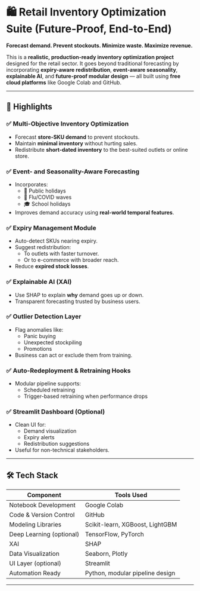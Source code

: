 # 🛍️ Retail Inventory Optimization Suite (Future-Proof, End-to-End)

**Forecast demand. Prevent stockouts. Minimize waste. Maximize revenue.**

This is a **realistic, production-ready inventory optimization project** designed for the retail sector. It goes beyond traditional forecasting by incorporating **expiry-aware redistribution**, **event-aware seasonality**, **explainable AI**, and **future-proof modular design** — all built using **free cloud platforms** like Google Colab and GitHub.

---

## 🚀 Highlights

### ✅ Multi-Objective Inventory Optimization
- Forecast **store-SKU demand** to prevent stockouts.
- Maintain **minimal inventory** without hurting sales.
- Redistribute **short-dated inventory** to the best-suited outlets or online store.

### ✅ Event- and Seasonality-Aware Forecasting
- Incorporates:
  - 🎄 Public holidays
  - 🦠 Flu/COVID waves
  - 🎓 School holidays
- Improves demand accuracy using **real-world temporal features**.

### ✅ Expiry Management Module
- Auto-detect SKUs nearing expiry.
- Suggest redistribution:
  - To outlets with faster turnover.
  - Or to e-commerce with broader reach.
- Reduce **expired stock losses**.

### ✅ Explainable AI (XAI)
- Use SHAP to explain **why** demand goes up or down.
- Transparent forecasting trusted by business users.

### ✅ Outlier Detection Layer
- Flag anomalies like:
  - Panic buying
  - Unexpected stockpiling
  - Promotions
- Business can act or exclude them from training.

### ✅ Auto-Redeployment & Retraining Hooks
- Modular pipeline supports:
  - Scheduled retraining
  - Trigger-based retraining when performance drops

### ✅ Streamlit Dashboard (Optional)
- Clean UI for:
  - Demand visualization
  - Expiry alerts
  - Redistribution suggestions
- Useful for non-technical stakeholders.

---

## 🛠️ Tech Stack

| Component              | Tools Used                      |
|------------------------|----------------------------------|
| Notebook Development   | Google Colab                    |
| Code & Version Control | GitHub                          |
| Modeling Libraries     | Scikit-learn, XGBoost, LightGBM |
| Deep Learning (optional) | TensorFlow, PyTorch          |
| XAI                    | SHAP                            |
| Data Visualization     | Seaborn, Plotly                 |
| UI Layer (optional)    | Streamlit                       |
| Automation Ready       | Python, modular pipeline design |

---
